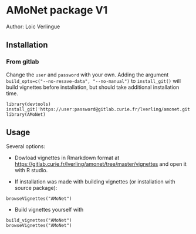# AMoNet package V1
Author: Loic Verlingue

## Installation

### From gitlab
Change the ```user``` and ```password``` with your own.
Adding the argument ```build_opts=c("--no-resave-data", "--no-manual")``` to ```install_git()``` will build vignettes before installation, but should take additional installation time.
```{r install}
library(devtools)
install_git('https://user:password@gitlab.curie.fr/lverling/amonet.git')
library(AMoNet)
```

## Usage
Several options:

* Dowload vignettes in Rmarkdown format at https://gitlab.curie.fr/lverling/amonet/tree/master/vignettes and open it with R studio.

* If installation was made with building vignettes (or installation with source package):
```{r}
browseVignettes("AMoNet")
```
* Build vignettes yourself with
```{r}
build_vignettes("AMoNet")
browseVignettes("AMoNet")
```
